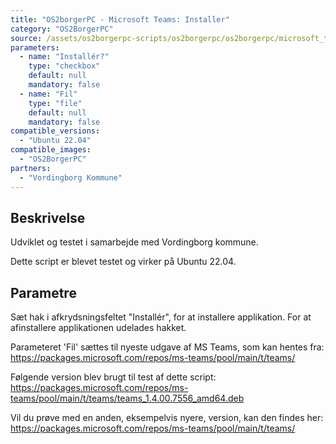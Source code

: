 ```yaml
---
title: "OS2borgerPC - Microsoft Teams: Installer"
category: "OS2BorgerPC"
source: /assets/os2borgerpc-scripts/os2borgerpc/os2borgerpc/microsoft_teams_install.sh
parameters:
  - name: "Installér?"
    type: "checkbox"
    default: null
    mandatory: false
  - name: "Fil"
    type: "file"
    default: null
    mandatory: false
compatible_versions:
  - "Ubuntu 22.04"
compatible_images:
  - "OS2BorgerPC"
partners:
  - "Vordingborg Kommune"
---
```


## Beskrivelse
Udviklet og testet i samarbejde med Vordingborg kommune.

Dette script er blevet testet og virker på Ubuntu 22.04.

## Parametre

Sæt hak i afkrydsningsfeltet "Installér", for at installere applikation. For at afinstallere applikationen udelades hakket.

Parameteret 'Fil' sættes til nyeste udgave af MS Teams, som kan hentes fra: https://packages.microsoft.com/repos/ms-teams/pool/main/t/teams/

Følgende version blev brugt til test af dette script:
https://packages.microsoft.com/repos/ms-teams/pool/main/t/teams/teams_1.4.00.7556_amd64.deb

Vil du prøve med en anden, eksempelvis nyere, version, kan den findes her:
https://packages.microsoft.com/repos/ms-teams/pool/main/t/teams/
